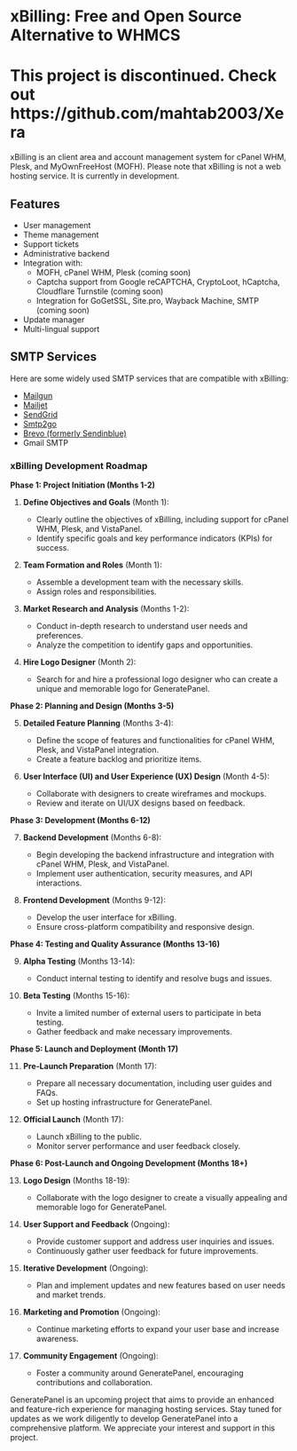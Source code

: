 # xBilling: Free and Open Source Alternative to WHMCS
<h1><b>This project is discontinued. Check out https://github.com/mahtab2003/Xera</b></h1>
xBilling is an client area and account management system for cPanel WHM, Plesk, and MyOwnFreeHost (MOFH). Please note that xBilling is not a web hosting service. It is currently in development.

## Features

- User management
- Theme management
- Support tickets
- Administrative backend
- Integration with:
  - MOFH, cPanel WHM, Plesk (coming soon)
  - Captcha support from Google reCAPTCHA, CryptoLoot, hCaptcha, Cloudflare Turnstile (coming soon)
  - Integration for GoGetSSL, Site.pro, Wayback Machine, SMTP (coming soon)
- Update manager
- Multi-lingual support

## SMTP Services

Here are some widely used SMTP services that are compatible with xBilling:

- [Mailgun](https://www.mailgun.com/)
- [Mailjet](https://mailjet.com/)
- [SendGrid](https://sendgrid.com/free/)
- [Smtp2go](https://www.smtp2go.com/)
- [Brevo (formerly Sendinblue)](https://www.brevo.com/)
- Gmail SMTP

### xBilling Development Roadmap

**Phase 1: Project Initiation (Months 1-2)**

1. **Define Objectives and Goals** (Month 1):
   - Clearly outline the objectives of xBilling, including support for cPanel WHM, Plesk, and VistaPanel.
   - Identify specific goals and key performance indicators (KPIs) for success.

2. **Team Formation and Roles** (Month 1):
   - Assemble a development team with the necessary skills.
   - Assign roles and responsibilities.

3. **Market Research and Analysis** (Months 1-2):
   - Conduct in-depth research to understand user needs and preferences.
   - Analyze the competition to identify gaps and opportunities.

4. **Hire Logo Designer** (Month 2):
   - Search for and hire a professional logo designer who can create a unique and memorable logo for GeneratePanel.

**Phase 2: Planning and Design (Months 3-5)**

5. **Detailed Feature Planning** (Months 3-4):
   - Define the scope of features and functionalities for cPanel WHM, Plesk, and VistaPanel integration.
   - Create a feature backlog and prioritize items.

6. **User Interface (UI) and User Experience (UX) Design** (Month 4-5):
   - Collaborate with designers to create wireframes and mockups.
   - Review and iterate on UI/UX designs based on feedback.

**Phase 3: Development (Months 6-12)**

7. **Backend Development** (Months 6-8):
   - Begin developing the backend infrastructure and integration with cPanel WHM, Plesk, and VistaPanel.
   - Implement user authentication, security measures, and API interactions.

8. **Frontend Development** (Months 9-12):
   - Develop the user interface for xBilling.
   - Ensure cross-platform compatibility and responsive design.

**Phase 4: Testing and Quality Assurance (Months 13-16)**

9. **Alpha Testing** (Months 13-14):
   - Conduct internal testing to identify and resolve bugs and issues.

10. **Beta Testing** (Months 15-16):
    - Invite a limited number of external users to participate in beta testing.
    - Gather feedback and make necessary improvements.

**Phase 5: Launch and Deployment (Month 17)**

11. **Pre-Launch Preparation** (Month 17):
    - Prepare all necessary documentation, including user guides and FAQs.
    - Set up hosting infrastructure for GeneratePanel.

12. **Official Launch** (Month 17):
    - Launch xBilling to the public.
    - Monitor server performance and user feedback closely.

**Phase 6: Post-Launch and Ongoing Development (Months 18+)**

13. **Logo Design** (Months 18-19):
    - Collaborate with the logo designer to create a visually appealing and memorable logo for GeneratePanel.

14. **User Support and Feedback** (Ongoing):
    - Provide customer support and address user inquiries and issues.
    - Continuously gather user feedback for future improvements.

15. **Iterative Development** (Ongoing):
    - Plan and implement updates and new features based on user needs and market trends.

16. **Marketing and Promotion** (Ongoing):
    - Continue marketing efforts to expand your user base and increase awareness.

17. **Community Engagement** (Ongoing):
    - Foster a community around GeneratePanel, encouraging contributions and collaboration.

GeneratePanel is an upcoming project that aims to provide an enhanced and feature-rich experience for managing hosting services. Stay tuned for updates as we work diligently to develop GeneratePanel into a comprehensive platform. We appreciate your interest and support in this project.

